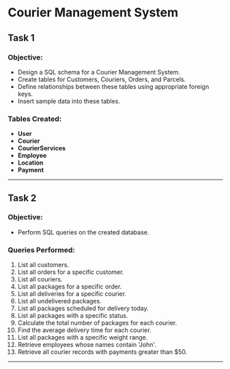 # Courier Management System

## Task 1
### Objective:
- Design a SQL schema for a Courier Management System.
- Create tables for Customers, Couriers, Orders, and Parcels.
- Define relationships between these tables using appropriate foreign keys.
- Insert sample data into these tables.

### Tables Created:
- **User**
- **Courier**
- **CourierServices**
- **Employee**
- **Location**
- **Payment**

---

## Task 2
### Objective:
- Perform SQL queries on the created database.

### Queries Performed:
1. List all customers.
2. List all orders for a specific customer.
3. List all couriers.
4. List all packages for a specific order.
5. List all deliveries for a specific courier.
6. List all undelivered packages.
7. List all packages scheduled for delivery today.
8. List all packages with a specific status.
9. Calculate the total number of packages for each courier.
10. Find the average delivery time for each courier.
11. List all packages with a specific weight range.
12. Retrieve employees whose names contain 'John'.
13. Retrieve all courier records with payments greater than $50.

---

